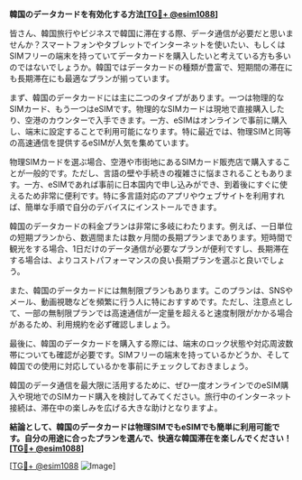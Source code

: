 **韓国のデータカードを有効化する方法[[TG💪+ @esim1088](https://t.me/s/esim1088)]**

皆さん、韓国旅行やビジネスで韓国に滞在する際、データ通信が必要だと思いませんか？スマートフォンやタブレットでインターネットを使いたい、もしくはSIMフリーの端末を持っていてデータカードを購入したいと考えている方も多いのではないでしょうか。韓国ではデータカードの種類が豊富で、短期間の滞在にも長期滞在にも最適なプランが揃っています。

まず、韓国のデータカードには主に二つのタイプがあります。一つは物理的なSIMカード、もう一つはeSIMです。物理的なSIMカードは現地で直接購入したり、空港のカウンターで入手できます。一方、eSIMはオンラインで事前に購入し、端末に設定することで利用可能になります。特に最近では、物理SIMと同等の高速通信を提供するeSIMが人気を集めています。

物理SIMカードを選ぶ場合、空港や市街地にあるSIMカード販売店で購入することが一般的です。ただし、言語の壁や手続きの複雑さに悩まされることもあります。一方、eSIMであれば事前に日本国内で申し込みができ、到着後にすぐに使えるため非常に便利です。特に多言語対応のアプリやウェブサイトを利用すれば、簡単な手順で自分のデバイスにインストールできます。

韓国のデータカードの料金プランは非常に多岐にわたります。例えば、一日単位の短期プランから、数週間または数ヶ月間の長期プランまであります。短時間で観光をする場合、1日だけのデータ通信が必要なプランが便利ですし、長期滞在する場合は、よりコストパフォーマンスの良い長期プランを選ぶと良いでしょう。

また、韓国のデータカードには無制限プランもあります。このプランは、SNSやメール、動画視聴などを頻繁に行う人に特におすすめです。ただし、注意点として、一部の無制限プランでは高速通信が一定量を超えると速度制限がかかる場合があるため、利用規約を必ず確認しましょう。

最後に、韓国のデータカードを購入する際には、端末のロック状態や対応周波数帯についても確認が必要です。SIMフリーの端末を持っているかどうか、そして韓国での使用に対応しているかを事前にチェックしておきましょう。

韓国のデータ通信を最大限に活用するために、ぜひ一度オンラインでのeSIM購入や現地でのSIMカード購入を検討してみてください。旅行中のインターネット接続は、滞在中の楽しみを広げる大きな助けとなりますよ。

**結論として、韓国のデータカードは物理SIMでもeSIMでも簡単に利用可能です。自分の用途に合ったプランを選んで、快適な韓国滞在を楽しんでください！[[TG💪+ @esim1088](https://t.me/s/esim1088)]**

[[TG💪+ @esim1088](https://t.me/s/esim1088) ![Image](https://i.postimg.cc/Y0z9fWf4/image.png)]